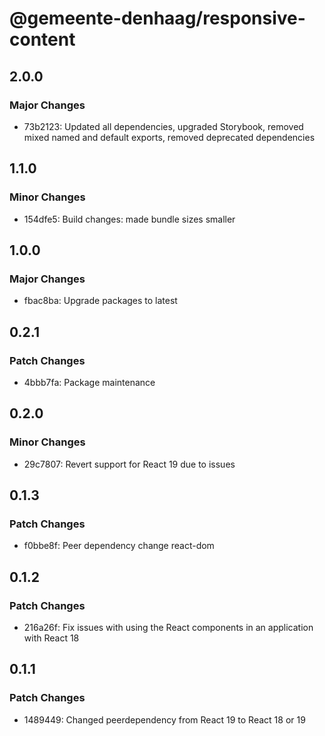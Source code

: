 # @gemeente-denhaag/responsive-content

## 2.0.0

### Major Changes

- 73b2123: Updated all dependencies, upgraded Storybook, removed mixed named and default exports, removed deprecated dependencies

## 1.1.0

### Minor Changes

- 154dfe5: Build changes: made bundle sizes smaller

## 1.0.0

### Major Changes

- fbac8ba: Upgrade packages to latest

## 0.2.1

### Patch Changes

- 4bbb7fa: Package maintenance

## 0.2.0

### Minor Changes

- 29c7807: Revert support for React 19 due to issues

## 0.1.3

### Patch Changes

- f0bbe8f: Peer dependency change react-dom

## 0.1.2

### Patch Changes

- 216a26f: Fix issues with using the React components in an application with React 18

## 0.1.1

### Patch Changes

- 1489449: Changed peerdependency from React 19 to React 18 or 19
